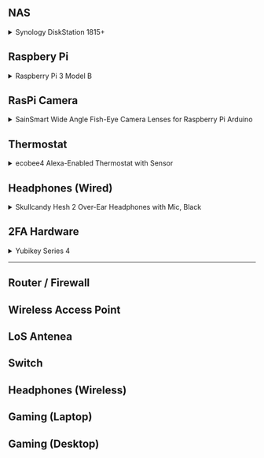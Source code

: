 ## NAS

<details>
<summary>Synology DiskStation 1815+</summary>

  - Synology DS1815+ 
  - upgraded with aftermarket 16GB RAM
  - 8 each Western Digital Red 6TB hard drives
  - RAID 6 (2 redundant drives)
  - 32.7 TB Capacity
</details>

## Raspbery Pi

<details>
<summary>Raspberry Pi 3 Model B</summary>

- Quad Core 1.2GHz Broadcom BCM2837 64bit CPU
- 1GB RAM
- BCM43438 wireless LAN and Bluetooth Low Energy (BLE) on board
- 40-pin extended GPIO
- 4 USB 2 ports
- 4 Pole stereo output and composite video port
- Full size HDMI
- CSI camera port for connecting a Raspberry Pi camera
- DSI display port for connecting a Raspberry Pi touchscreen display
- Micro SD port for loading your operating system and storing data
- Upgraded switched Micro USB power source up to 2.5A
</details>

## RasPi Camera

<details>
<summary>SainSmart Wide Angle Fish-Eye Camera Lenses for Raspberry Pi Arduino</summary>

- [Enclosure STL](https://www.thingiverse.com/thing:1950391/#files)
- [Amazon](https://www.amazon.com/gp/product/B00N1YJKFS/ref=oh_aui_detailpage_o00_s00?ie=UTF8&psc=1)
</details>

## Thermostat

<details>
<summary>ecobee4 Alexa-Enabled Thermostat with Sensor</summary>

- Works with HomeKit and Alexa
- Remote sensors detect temperature and motion
- Has an [API](https://www.ecobee.com/home/developer/api/introduction/index.shtml)
- [Amazon](https://www.amazon.com/ecobee4-Alexa-Enabled-Thermostat-Sensor-Amazon/dp/B06W2LQY6L/)

</details>

## Headphones (Wired)

<details>
<summary>Skullcandy Hesh 2 Over-Ear Headphones with Mic, Black</summary>

  - Microphone built-in
  - Over the ear style
  - Detachable cable
  - [Amazon](https://www.amazon.com/gp/product/B00J67FC4C/ref=oh_aui_detailpage_o00_s00?ie=UTF8&psc=1)
</details>

## 2FA Hardware

<details>
<summary>Yubikey Series 4</summary>

[Order](https://www.yubico.com/product/yubikey-4-series/)

- FIDO U2F
- Secure Static Passwords
- smart card (PIV)
- Yubico OTP
- Code Signing
- OpenPGP
- OATH-TOTP
- OATH-HOTP
- Challenge-Response
</details>

---

## Router / Firewall

## Wireless Access Point

## LoS Antenea

## Switch

## Headphones (Wireless)

## Gaming (Laptop)

## Gaming (Desktop)
